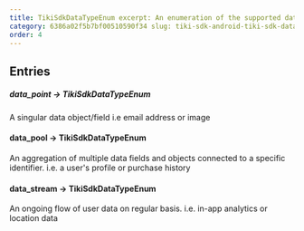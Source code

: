 ```yaml
---
title: TikiSdkDataTypeEnum excerpt: An enumeration of the supported data aggregation types.
category: 6386a02f5b7bf00510590f34 slug: tiki-sdk-android-tiki-sdk-data-type-enum hidden: false
order: 4
---
```


## Entries

##### data_point → TikiSdkDataTypeEnum

A singular data object/field i.e email address or image

#### data_pool → TikiSdkDataTypeEnum

An aggregation of multiple data fields and objects connected to a specific identifier. i.e. a user's
profile or purchase history

#### data_stream → TikiSdkDataTypeEnum

An ongoing flow of user data on regular basis. i.e. in-app analytics or location data